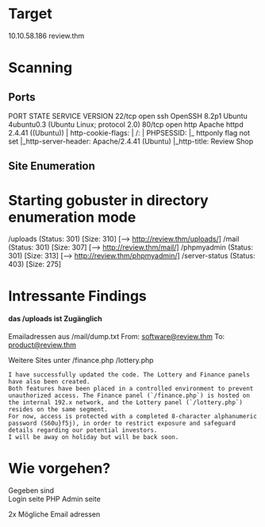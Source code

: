 # Target

10.10.58.186 
review.thm

# Scanning 

## Ports
PORT   STATE SERVICE VERSION
22/tcp open  ssh     OpenSSH 8.2p1 Ubuntu 4ubuntu0.3 (Ubuntu Linux; protocol 2.0)
80/tcp open  http    Apache httpd 2.4.41 ((Ubuntu))
| http-cookie-flags: 
|   /: 
|     PHPSESSID: 
|_      httponly flag not set
|_http-server-header: Apache/2.4.41 (Ubuntu)
|_http-title: Review Shop

## Site Enumeration 

Starting gobuster in directory enumeration mode
===============================================================
/uploads              (Status: 301) [Size: 310] [--> http://review.thm/uploads/]
/mail                 (Status: 301) [Size: 307] [--> http://review.thm/mail/]
/phpmyadmin           (Status: 301) [Size: 313] [--> http://review.thm/phpmyadmin/]
/server-status        (Status: 403) [Size: 275]


# Intressante Findings

#### das /uploads ist Zugänglich


Emailadressen aus /mail/dump.txt
From: software@review.thm
To: product@review.thm

Weitere Sites unter 
/finance.php 
/lottery.php

```
I have successfully updated the code. The Lottery and Finance panels have also been created.
Both features have been placed in a controlled environment to prevent unauthorized access. The Finance panel (`/finance.php`) is hosted on the internal 192.x network, and the Lottery panel (`/lottery.php`) resides on the same segment.
For now, access is protected with a completed 8-character alphanumeric password (S60u}f5j), in order to restrict exposure and safeguard details regarding our potential investors.
I will be away on holiday but will be back soon.
```


# Wie vorgehen? 

Gegeben sind  
Login seite 
PHP Admin seite

2x Mögliche Email adressen
